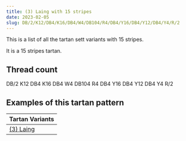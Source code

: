 ```yaml
---
title: (3) Laing with 15 stripes
date: 2023-02-05
slug: DB/2/K12/DB4/K16/DB4/W4/DB104/R4/DB4/Y16/DB4/Y12/DB4/Y4/R/2
---
```

This is a list of all the tartan sett variants with 15 stripes.

It is a 15 stripes tartan.


## Thread count
DB/2 K12 DB4 K16 DB4 W4 DB104 R4 DB4 Y16 DB4 Y12 DB4 Y4 R/2

## Examples of this tartan pattern

| Tartan Variants |
|---------------|
| [(3) Laing](/variants/db/2/k12/db4/k16/db4/w4/db104/r4/db4/y16/db4/y12/db4/y4/r/2-db00004c-k000000-rc80000-yffc800)||
